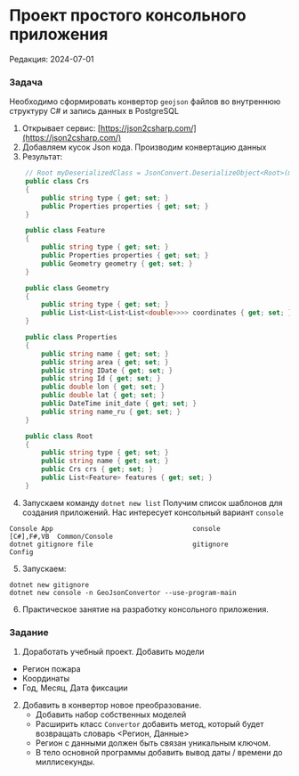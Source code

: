 # Проект простого консольного приложения
Редакция: 2024-07-01

### Задача
Необходимо сформировать конвертор `geojson` файлов во внутреннюю структуру C# и запись данных в PostgreSQL

1. Открывает сервис: [https://json2csharp.com/](https://json2csharp.com/)
2. Добавляем кусок Json кода. Производим конвертацию данных
3. Результат:
```csharp
    // Root myDeserializedClass = JsonConvert.DeserializeObject<Root>(myJsonResponse);
    public class Crs
    {
        public string type { get; set; }
        public Properties properties { get; set; }
    }

    public class Feature
    {
        public string type { get; set; }
        public Properties properties { get; set; }
        public Geometry geometry { get; set; }
    }

    public class Geometry
    {
        public string type { get; set; }
        public List<List<List<List<double>>>> coordinates { get; set; }
    }

    public class Properties
    {
        public string name { get; set; }
        public string area { get; set; }
        public string IDate { get; set; }
        public string Id { get; set; }
        public double lon { get; set; }
        public double lat { get; set; }
        public DateTime init_date { get; set; }
        public string name_ru { get; set; }
    }

    public class Root
    {
        public string type { get; set; }
        public string name { get; set; }
        public Crs crs { get; set; }
        public List<Feature> features { get; set; }
    }

```

4. Запускаем команду `dotnet new list`
Получим список шаблонов для создания приложений. Нас интересует консольный вариант `console`

```
Console App                                   console             [C#],F#,VB  Common/Console                  
dotnet gitignore file                         gitignore                       Config      
```
 
5. Запускаем:
```
dotnet new gitignore
dotnet new console -n GeoJsonConvertor --use-program-main
```

6. Практическое занятие на разработку консольного приложения.

### Задание
1. Доработать учебный проект. Добавить модели 
- Регион пожара
- Координаты
- Год, Месяц, Дата фиксации

2. Добавить в конвертор новое преобразование.
   - Добавить набор собственных моделей
   - Расширить класс `Convertor` добавить метод, который будет возвращать словарь <Регион, Данные>
   - Регион с данными должен быть связан уникальным ключом.
   - В тело основной программы добавить вывод даты / времени до миллисекунды.



